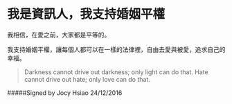 # 我是資訊人，我支持婚姻平權

我相信，在愛之前，大家都是平等的。

我支持婚姻平權，讓每個人都可以在一樣的法律裡，自由去愛與被愛，追求自己的幸福。 

>Darkness cannot drive out darkness; only light can do that. Hate cannot drive out hate; only love can do that.

#####Signed by Jocy Hsiao 24/12/2016
